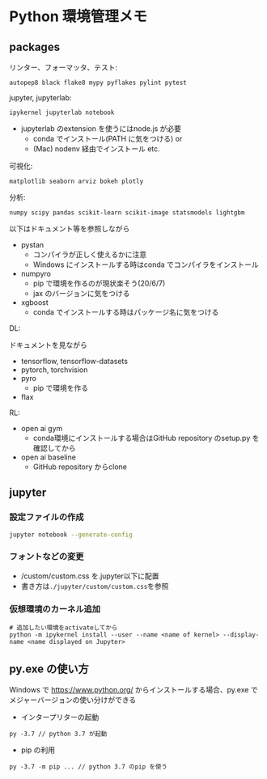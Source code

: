 # Python 環境管理メモ

## packages

リンター、フォーマッタ、テスト:

```
autopep8 black flake8 mypy pyflakes pylint pytest
```

jupyter, jupyterlab:

```
ipykernel jupyterlab notebook
```

- jupyterlab のextension を使うにはnode.js が必要
  - conda でインストール(PATH に気をつける) or
  - (Mac) nodenv 経由でインストール etc.

可視化:

```
matplotlib seaborn arviz bokeh plotly
```

分析:

```
numpy scipy pandas scikit-learn scikit-image statsmodels lightgbm
```

以下はドキュメント等を参照しながら

- pystan
  - コンパイラが正しく使えるかに注意
  - Windows にインストールする時はconda でコンパイラをインストール
- numpyro
  - pip で環境を作るのが現状楽そう(20/6/7)
  - jax のバージョンに気をつける
- xgboost
  - conda でインストールする時はパッケージ名に気をつける

DL:

ドキュメントを見ながら

- tensorflow, tensorflow-datasets
- pytorch, torchvision
- pyro
  - pip で環境を作る
- flax

RL:

- open ai gym
  - conda環境にインストールする場合はGitHub repository のsetup.py を確認してから
- open ai baseline
  - GitHub repository からclone

## jupyter

### 設定ファイルの作成

```bash
jupyter notebook --generate-config
```

### フォントなどの変更

- /custom/custom.css を.jupyter以下に配置
- 書き方は`./jupyter/custom/custom.css`を参照

### 仮想環境のカーネル追加

```
# 追加したい環境をactivateしてから
python -m ipykernel install --user --name <name of kernel> --display-name <name displayed on Jupyter>
```

## py.exe の使い方

Windows で https://www.python.org/ からインストールする場合、py.exe でメジャーバージョンの使い分けができる

- インタープリターの起動

```
py -3.7 // python 3.7 が起動
```

- pip の利用

```
py -3.7 -m pip ... // python 3.7 のpip を使う
```
